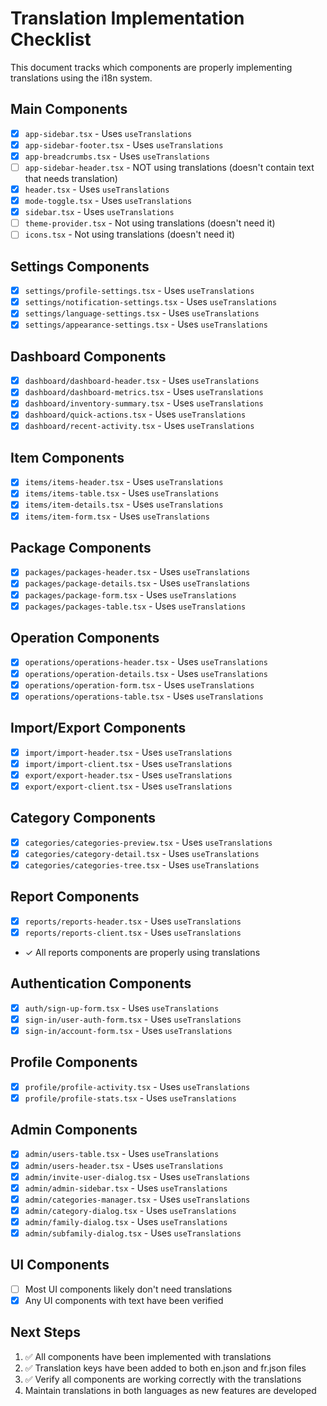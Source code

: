 # Translation Implementation Checklist

This document tracks which components are properly implementing translations using the i18n system.

## Main Components

- [x] `app-sidebar.tsx` - Uses `useTranslations`
- [x] `app-sidebar-footer.tsx` - Uses `useTranslations`
- [x] `app-breadcrumbs.tsx` - Uses `useTranslations`
- [ ] `app-sidebar-header.tsx` - NOT using translations (doesn't contain text that needs translation)
- [x] `header.tsx` - Uses `useTranslations`
- [x] `mode-toggle.tsx` - Uses `useTranslations`
- [x] `sidebar.tsx` - Uses `useTranslations`
- [ ] `theme-provider.tsx` - Not using translations (doesn't need it)
- [ ] `icons.tsx` - Not using translations (doesn't need it)

## Settings Components

- [x] `settings/profile-settings.tsx` - Uses `useTranslations`
- [x] `settings/notification-settings.tsx` - Uses `useTranslations`
- [x] `settings/language-settings.tsx` - Uses `useTranslations`
- [x] `settings/appearance-settings.tsx` - Uses `useTranslations`

## Dashboard Components

- [x] `dashboard/dashboard-header.tsx` - Uses `useTranslations`
- [x] `dashboard/dashboard-metrics.tsx` - Uses `useTranslations`
- [x] `dashboard/inventory-summary.tsx` - Uses `useTranslations`
- [x] `dashboard/quick-actions.tsx` - Uses `useTranslations`
- [x] `dashboard/recent-activity.tsx` - Uses `useTranslations`

## Item Components

- [x] `items/items-header.tsx` - Uses `useTranslations`
- [x] `items/items-table.tsx` - Uses `useTranslations`
- [x] `items/item-details.tsx` - Uses `useTranslations`
- [x] `items/item-form.tsx` - Uses `useTranslations`

## Package Components

- [x] `packages/packages-header.tsx` - Uses `useTranslations`
- [x] `packages/package-details.tsx` - Uses `useTranslations`
- [x] `packages/package-form.tsx` - Uses `useTranslations`
- [x] `packages/packages-table.tsx` - Uses `useTranslations`

## Operation Components

- [x] `operations/operations-header.tsx` - Uses `useTranslations`
- [x] `operations/operation-details.tsx` - Uses `useTranslations`
- [x] `operations/operation-form.tsx` - Uses `useTranslations`
- [x] `operations/operations-table.tsx` - Uses `useTranslations`

## Import/Export Components

- [x] `import/import-header.tsx` - Uses `useTranslations`
- [x] `import/import-client.tsx` - Uses `useTranslations`
- [x] `export/export-header.tsx` - Uses `useTranslations`
- [x] `export/export-client.tsx` - Uses `useTranslations`

## Category Components

- [x] `categories/categories-preview.tsx` - Uses `useTranslations`
- [x] `categories/category-detail.tsx` - Uses `useTranslations`
- [x] `categories/categories-tree.tsx` - Uses `useTranslations`

## Report Components

- [x] `reports/reports-header.tsx` - Uses `useTranslations`
- [x] `reports/reports-client.tsx` - Uses `useTranslations`
- ✓ All reports components are properly using translations

## Authentication Components

- [x] `auth/sign-up-form.tsx` - Uses `useTranslations`
- [x] `sign-in/user-auth-form.tsx` - Uses `useTranslations`
- [x] `sign-in/account-form.tsx` - Uses `useTranslations`

## Profile Components

- [x] `profile/profile-activity.tsx` - Uses `useTranslations`
- [x] `profile/profile-stats.tsx` - Uses `useTranslations`

## Admin Components

- [x] `admin/users-table.tsx` - Uses `useTranslations`
- [x] `admin/users-header.tsx` - Uses `useTranslations`
- [x] `admin/invite-user-dialog.tsx` - Uses `useTranslations`
- [x] `admin/admin-sidebar.tsx` - Uses `useTranslations`
- [x] `admin/categories-manager.tsx` - Uses `useTranslations`
- [x] `admin/category-dialog.tsx` - Uses `useTranslations`
- [x] `admin/family-dialog.tsx` - Uses `useTranslations`
- [x] `admin/subfamily-dialog.tsx` - Uses `useTranslations`

## UI Components

- [ ] Most UI components likely don't need translations
- [x] Any UI components with text have been verified

## Next Steps

1. ✅ All components have been implemented with translations
2. ✅ Translation keys have been added to both en.json and fr.json files
3. ✅ Verify all components are working correctly with the translations
4. Maintain translations in both languages as new features are developed 